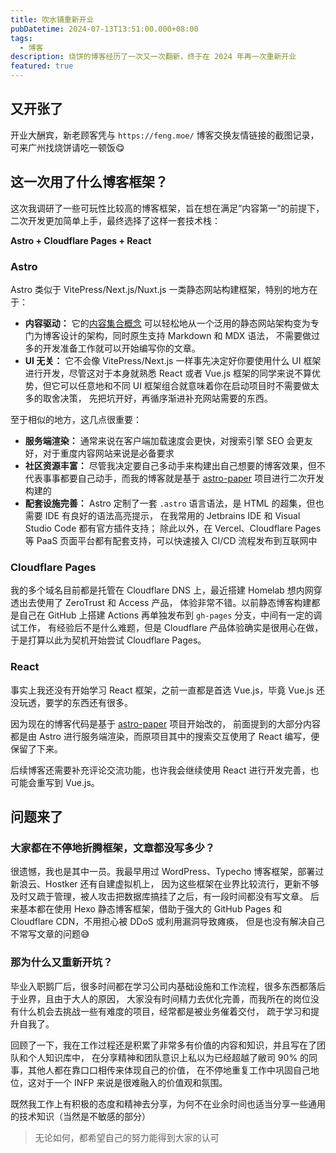 ```yaml
---
title: 吹水铺重新开业
pubDatetime: 2024-07-13T13:51:00.000+08:00
tags:
  - 博客
description: 烧饼的博客经历了一次又一次翻新，终于在 2024 年再一次重新开业
featured: true
---
```


## 又开张了

开业大酬宾，新老顾客凭与 `https://feng.moe/` 博客交换友情链接的截图记录，可来广州找烧饼请吃一顿饭😋

## 这一次用了什么博客框架？

这次我调研了一些可玩性比较高的博客框架，旨在想在满足“内容第一”的前提下，二次开发更加简单上手，最终选择了这样一套技术栈：

**Astro + Cloudflare Pages + React**

### Astro

Astro 类似于 VitePress/Next.js/Nuxt.js 一类静态网站构建框架，特别的地方在于：

- **内容驱动：** 它的[内容集合概念](https://docs.astro.build/en/guides/content/#managing-content-pages)
  可以轻松地从一个泛用的静态网站架构变为专门为博客设计的架构，同时原生支持 Markdown 和 MDX 语法，
  不需要做过多的开发准备工作就可以开始编写你的文章。
- **UI 无关：** 它不会像 VitePress/Next.js 一样事先决定好你要使用什么 UI 框架进行开发，尽管这对于本身就熟悉 React 或者
  Vue.js 框架的同学来说不算优势，但它可以任意地和不同 UI 框架组合就意味着你在启动项目时不需要做太多的取舍决策，
  先把坑开好，再循序渐进补充网站需要的东西。

至于相似的地方，这几点很重要：

- **服务端渲染：** 通常来说在客户端加载速度会更快，对搜索引擎 SEO 会更友好，对于重度内容网站来说是必备要求
- **社区资源丰富：**
  尽管我决定要自己多动手来构建出自己想要的博客效果，但不代表事事都要自己动手，而我的博客就是基于
  [astro-paper](https://astro-paper.pages.dev/) 项目进行二次开发构建的
- **配套设施完善：** Astro 定制了一套 `.astro` 语言语法，是 HTML 的超集，但也需要 IDE 有良好的语法高亮提示，
  在我常用的 Jetbrains IDE 和 Visual Studio Code 都有官方插件支持；
  除此以外，在 Vercel、Cloudflare Pages 等 PaaS 页面平台都有配套支持，可以快速接入 CI/CD 流程发布到互联网中

### Cloudflare Pages

我的多个域名目前都是托管在 Cloudflare DNS 上，最近搭建 Homelab 想内网穿透出去使用了 ZeroTrust 和 Access 产品，
体验非常不错。以前静态博客构建都是自己在 GitHub 上搭建 Actions 再单独发布到 `gh-pages` 分支，中间有一定的调试工作，
有经验后不是什么难题，但是 Cloudflare 产品体验确实是很用心在做，于是打算以此为契机开始尝试 Cloudflare Pages。

### React

事实上我还没有开始学习 React 框架，之前一直都是首选 Vue.js，毕竟 Vue.js 还没玩透，要学的东西还有很多。

因为现在的博客代码是基于 [astro-paper](https://astro-paper.pages.dev/) 项目开始改的，
前面提到的大部分内容都是由 Astro 进行服务端渲染，而原项目其中的搜索交互使用了 React 编写，便保留了下来。

后续博客还需要补充评论交流功能，也许我会继续使用 React 进行开发完善，也可能会重写到 Vue.js。

## 问题来了

### 大家都在不停地折腾框架，文章都没写多少？

很遗憾，我也是其中一员。我最早用过 WordPress、Typecho 博客框架，部署过新浪云、Hostker 还有自建虚拟机上，
因为这些框架在业界比较流行，更新不够及时又疏于管理，被人攻击把数据库搞挂了之后，有一段时间都没有写文章。
后来基本都在使用 Hexo 静态博客框架，借助于强大的 GitHub Pages 和 Cloudflare CDN，不用担心被 DDoS 或利用漏洞导致瘫痪，
但是也没有解决自己不常写文章的问题😅

### 那为什么又重新开坑？

毕业入职鹅厂后，很多时间都在学习公司内基础设施和工作流程，很多东西都落后于业界，且由于大人的原因，
大家没有时间精力去优化完善，而我所在的岗位没有什么机会去挑战一些有难度的项目，经常都是被业务催着交付，
疏于学习和提升自我了。

回顾了一下，我在工作过程还是积累了非常多有价值的内容和知识，并且写在了团队和个人知识库中，
在分享精神和团队意识上私以为已经超越了敝司 90% 的同事，其他人都在靠口口相传来体现自己的价值，
在不停地重复工作中巩固自己地位，这对于一个 INFP 来说是很难融入的价值观和氛围。

既然我工作上有积极的态度和精神去分享，为何不在业余时间也适当分享一些通用的技术知识（当然是不敏感的部分）

> 无论如何，都希望自己的努力能得到大家的认可
